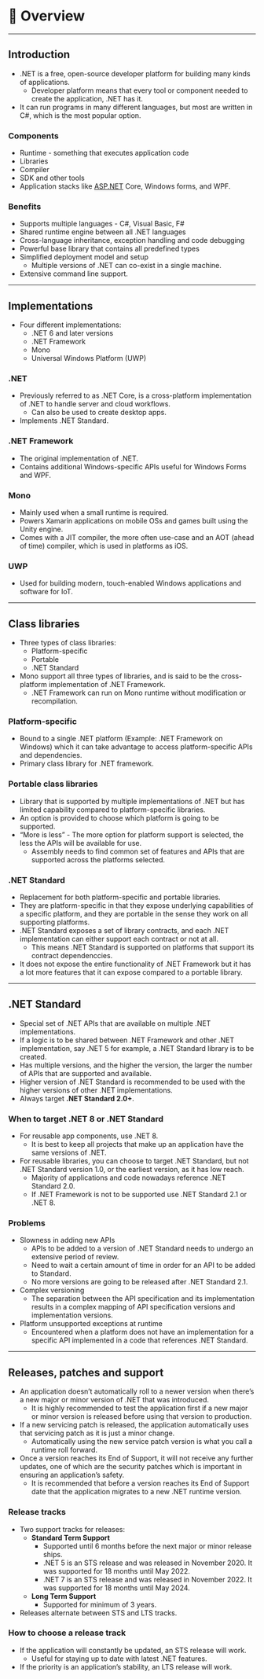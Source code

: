 # 🍯 Overview
---

## Introduction

- .NET is a free, open-source developer platform for building many kinds of applications.
    - Developer platform means that every tool or component needed to create the application, .NET has it.
- It can run programs in many different languages, but most are written in C#, which is the most popular option.

### Components

- Runtime - something that executes application code
- Libraries
- Compiler
- SDK and other tools
- Application stacks like [ASP.NET](http://ASP.NET) Core, Windows forms, and WPF.

### Benefits

- Supports multiple languages - C#, Visual Basic, F#
- Shared runtime engine between all .NET languages
- Cross-language inheritance, exception handling and code debugging
- Powerful base library that contains all predefined types
- Simplified deployment model and setup
	- Multiple versions of .NET can co-exist in a single machine.
- Extensive command line support.


---

## Implementations

- Four different implementations:
    - .NET 6 and later versions
    - .NET Framework
    - Mono
    - Universal Windows Platform (UWP)

### .NET

- Previously referred to as .NET Core, is a cross-platform implementation of .NET to handle server and cloud workflows.
    - Can also be used to create desktop apps.
- Implements .NET Standard.

### .NET Framework

- The original implementation of .NET.
- Contains additional Windows-specific APIs useful for Windows Forms and WPF.

### Mono

- Mainly used when a small runtime is required.
- Powers Xamarin applications on mobile OSs and games built using the Unity engine.
- Comes with a JIT compiler, the more often use-case and an AOT (ahead of time) compiler, which is used in platforms as iOS.

### UWP

- Used for building modern, touch-enabled Windows applications and software for IoT.

---

## Class libraries

- Three types of class libraries:
    - Platform-specific
    - Portable
    - .NET Standard
- Mono support all three types of libraries, and is said to be the cross-platform implementation of .NET Framework.
    - .NET Framework can run on Mono runtime without modification or recompilation.

### Platform-specific

- Bound to a single .NET platform (Example: .NET Framework on Windows) which it can take advantage to access platform-specific APIs and dependencies.
- Primary class library for .NET framework.

### Portable class libraries

- Library that is supported by multiple implementations of .NET but has limited capability compared to platform-specific libraries.
- An option is provided to choose which platform is going to be supported.
- “More is less” - The more option for platform support is selected, the less the APIs will be available for use.
    - Assembly needs to find common set of features and APIs that are supported across the platforms selected.

### .NET Standard

- Replacement for both platform-specific and portable libraries.
- They are platform-specific in that they expose underlying capabilities of a specific platform, and they are portable in the sense they work on all supporting platforms.
- .NET Standard exposes a set of library contracts, and each .NET implementation can either support each contract or not at all.
    - This means .NET Standard is supported on platforms that support its contract dependenccies.
- It does not expose the entire functionality of .NET Framework but it has a lot more features that it can expose compared to a portable library.

---

## .NET Standard

- Special set of .NET APIs that are available on multiple .NET implementations.
- If a logic is to be shared between .NET Framework and other .NET implementation, say .NET 5 for example, a .NET Standard library is to be created.
- Has multiple versions, and the higher the version, the larger the number of APIs that are supported and available.
- Higher version of .NET Standard is recommended to be used with the higher versions of other .NET implementations.
- Always target **.NET Standard 2.0+**.

### When to target .NET 8 or .NET Standard

- For reusable app components, use .NET 8.
    - It is best to keep all projects that make up an application have the same versions of .NET.
- For reusable libraries, you can choose to target .NET Standard, but not .NET Standard version 1.0, or the earliest version, as it has low reach.
    - Majority of applications and code nowadays reference .NET Standard 2.0.
    - If .NET Framework is not to be supported use .NET Standard 2.1 or .NET 8.

### Problems

- Slowness in adding new APIs
    - APIs to be added to a version of .NET Standard needs to undergo an extensive period of review.
    - Need to wait a certain amount of time in order for an API to be added to Standard.
    - No more versions are going to be released after .NET Standard 2.1.
- Complex versioning
    - The separation between the API specification and its implementation results in a complex mapping of API specification versions and implementation versions.
- Platform unsupported exceptions at runtime
    - Encountered when a platform does not have an implementation for a specific API implemented in a code that references .NET Standard.

---

## Releases, patches and support

- An application doesn’t automatically roll to a newer version when there’s a new major or minor version of .NET that was introduced.
    - It is highly recommended to test the application first if a new major or minor version is released before using that version to production.
- If a new servicing patch is released, the application automatically uses that servicing patch as it is just a minor change.
    - Automatically using the new service patch version is what you call a runtime roll forward.
- Once a version reaches its End of Support, it will not receive any further updates, one of which are the security patches which is important in ensuring an application’s safety.
    - It is recommended that before a version reaches its End of Support date that the application migrates to a new .NET runtime version.

### Release tracks

- Two support tracks for releases:
    - **Standard Term Support**
        - Supported until 6 months before the next major or minor release ships.
        - .NET 5 is an STS release and was released in November 2020. It was supported for 18 months until May 2022.
        - .NET 7 is an STS release and was released in November 2022. It was supported for 18 months until May 2024.
    - **Long Term Support**
        - Supported for minimum of 3 years.
- Releases alternate between STS and LTS tracks.

### How to choose a release track

- If the application will constantly be updated, an STS release will work.
    - Useful for staying up to date with latest .NET features.
- If the priority is an application’s stability, an LTS release will work.